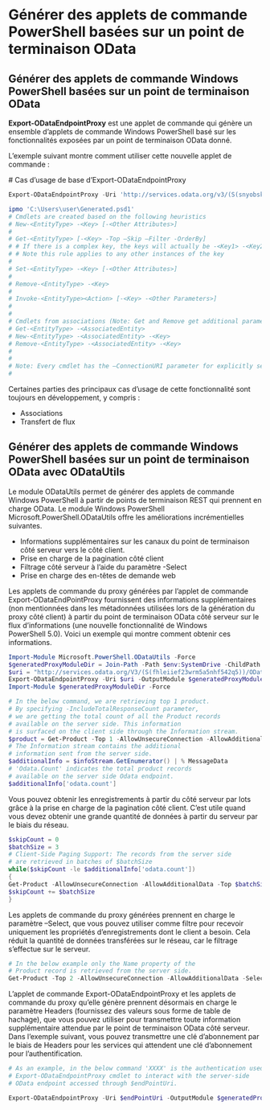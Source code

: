 # Générer des applets de commande PowerShell basées sur un point de terminaison OData
Générer des applets de commande Windows PowerShell basées sur un point de terminaison OData
--------------------------------------------------------------

**Export-ODataEndpointProxy** est une applet de commande qui génère un ensemble d’applets de commande Windows PowerShell basé sur les fonctionnalités exposées par un point de terminaison OData donné.

L’exemple suivant montre comment utiliser cette nouvelle applet de commande :

\# Cas d’usage de base d’Export-ODataEndpointProxy

```powershell
Export-ODataEndpointProxy -Uri 'http://services.odata.org/v3/(S(snyobsk1hhutkb2yulwldgf1))/odata/odata.svc' -OutputModule C:\Users\user\Generated.psd1

ipmo 'C:\Users\user\Generated.psd1'
# Cmdlets are created based on the following heuristics
# New-<EntityType> -<Key> [-<Other Attributes>]
#
# Get-<EntityType> [-<Key> -Top –Skip –Filter -OrderBy]
# # If there is a complex key, the keys will actually be -<Key1> -<Key2>…
# # Note this rule applies to any other instances of the key
#
# Set-<EntityType> -<Key> [-<Other Attributes>]
#
# Remove-<EntityType> -<Key>
#
# Invoke-<EntityType><Action> [-<Key> -<Other Parameters>]
#
#
# Cmdlets from associations (Note: Get and Remove get additional parameter sets)
# Get-<EntityType> -<AssociatedEntity>
# New-<EntityType> -<AssociatedEntity> -<Key>
# Remove-<EntityType> -<AssociatedEntity> -<Key>
#
#
# Note: Every cmdlet has the –ConnectionURI parameter for explicitly setting the URI of the endpoint. This normally uses the same address that you gave the Export-ODataEndpointProxy cmdlet, but can be overridden in this fashion for the sake of similar endpoints.
#
```

Certaines parties des principaux cas d’usage de cette fonctionnalité sont toujours en développement, y compris :
-   Associations
-   Transfert de flux

Générer des applets de commande Windows PowerShell basées sur un point de terminaison OData avec ODataUtils
------------------------------------------------------------------------------
Le module ODataUtils permet de générer des applets de commande Windows PowerShell à partir de points de terminaison REST qui prennent en charge OData. Le module Windows PowerShell Microsoft.PowerShell.ODataUtils offre les améliorations incrémentielles suivantes.
-   Informations supplémentaires sur les canaux du point de terminaison côté serveur vers le côté client.
-   Prise en charge de la pagination côté client
-   Filtrage côté serveur à l’aide du paramètre -Select
-   Prise en charge des en-têtes de demande web

Les applets de commande du proxy générées par l’applet de commande Export-ODataEndPointProxy fournissent des informations supplémentaires (non mentionnées dans les métadonnées utilisées lors de la génération du proxy côté client) à partir du point de terminaison OData côté serveur sur le flux d’informations (une nouvelle fonctionnalité de Windows PowerShell 5.0). Voici un exemple qui montre comment obtenir ces informations.
```powershell
Import-Module Microsoft.PowerShell.ODataUtils -Force
$generatedProxyModuleDir = Join-Path -Path $env:SystemDrive -ChildPath 'ODataDemoProxy'
$uri = "http://services.odata.org/V3/(S(fhleiief23wrm5a5nhf542q5))/OData/OData.svc/"
Export-ODataEndpointProxy -Uri $uri -OutputModule $generatedProxyModuleDir -Force -AllowUnSecureConnection -Verbose -AllowClobber
Import-Module $generatedProxyModuleDir -Force

# In the below command, we are retrieving top 1 product.
# By specifying -IncludeTotalResponseCount parameter,
# we are getting the total count of all the Product records
# available on the server side. This information
# is surfaced on the client side through the Information stream.
$product = Get-Product -Top 1 -AllowUnsecureConnection -AllowAdditionalData -IncludeTotalResponseCount -InformationVariable infoStream
# The Information stream contains the additional
# information sent from the server side.
$additionalInfo = $infoStream.GetEnumerator() | % MessageData
# 'Odata.Count' indicates the total product records
# available on the server side Odata endpoint.
$additionalInfo['odata.count']
```

Vous pouvez obtenir les enregistrements à partir du côté serveur par lots grâce à la prise en charge de la pagination côté client. C’est utile quand vous devez obtenir une grande quantité de données à partir du serveur par le biais du réseau.
```powershell
$skipCount = 0
$batchSize = 3
# Client-Side Paging Support: The records from the server side
# are retrieved in batches of $batchSize
while($skipCount -le $additionalInfo['odata.count'])
{
Get-Product -AllowUnsecureConnection -AllowAdditionalData -Top $batchSize -Skip $skipCount
$skipCount += $batchSize
}
```

Les applets de commande du proxy générées prennent en charge le paramètre –Select, que vous pouvez utiliser comme filtre pour recevoir uniquement les propriétés d’enregistrements dont le client a besoin. Cela réduit la quantité de données transférées sur le réseau, car le filtrage s’effectue sur le serveur.
```powershell
# In the below example only the Name property of the
# Product record is retrieved from the server side.
Get-Product -Top 2 -AllowUnsecureConnection -AllowAdditionalData -Select Name
```

L’applet de commande Export-ODataEndpointProxy et les applets de commande du proxy qu’elle génère prennent désormais en charge le paramètre Headers (fournissez des valeurs sous forme de table de hachage), que vous pouvez utiliser pour transmettre toute information supplémentaire attendue par le point de terminaison OData côté serveur. Dans l’exemple suivant, vous pouvez transmettre une clé d’abonnement par le biais de Headers pour les services qui attendent une clé d’abonnement pour l’authentification.
```powershell
# As an example, in the below command 'XXXX' is the authentication used by the
# Export-ODataEndpointProxy cmdlet to interact with the server-side
# OData endpoint accessed through $endPointUri.

Export-ODataEndpointProxy -Uri $endPointUri -OutputModule $generatedProxyModuleDir -Force -AllowUnSecureConnection -Verbose -Headers @{'subscription-key'='XXXX'}
```
<!--HONumber=Mar16_HO2-->
